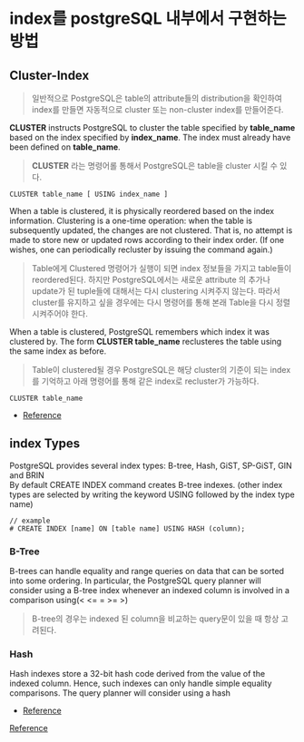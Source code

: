# index를 postgreSQL 내부에서 구현하는 방법

## Cluster-Index
> 일반적으로 PostgreSQL은 table의 attribute들의 distribution을 확인하여 index를 만들면 자동적으로 cluster 또는 non-cluster index를 만들어준다.

**CLUSTER** instructs PostgreSQL to cluster the table specified by **table_name** based on the index specified by **index_name**.
The index must already have been defined on **table_name**.
> **CLUSTER** 라는 명령어롤 통해서 PostgreSQL은 table을 cluster 시킬 수 있다.
```
CLUSTER table_name [ USING index_name ]
```

When a table is clustered, it is physically reordered based on the index information.
Clustering is a one-time operation: when the table is subsequently updated, the changes are not clustered.
That is, no attempt is made to store new or updated rows according to their index order.
(If one wishes, one can periodically recluster by issuing the command again.)
> Table에게 Clustered 명령어가 실행이 되면 index 정보들을 가지고 table들이 reordered된다. 하지만 PostgreSQL에서는 새로운 attribute
> 의 추가나 update가 된 tuple들에 대해서는 다시 clustering 시켜주지 않는다. 따라서 cluster를 유지하고 싶을 경우에는 다시 명령어를 통해
> 본래 Table을 다시 정렬 시켜주어야 한다.


When a table is clustered, PostgreSQL remembers which index it was clustered by.
The form **CLUSTER table_name** reclusteres the table using the same index as before.
> Table이 clustered될 경우 PostgreSQL은 해당 cluster의 기준이 되는 index를 기억하고 아래 명령어를 통해 같은 index로 recluster가 가능하다.
```
CLUSTER table_name
```

- [Reference](https://www.postgresql.org/docs/current/sql-cluster.html)

## index Types
PostgreSQL provides several index types: B-tree, Hash, GiST, SP-GiST, GIN and BRIN  
By default CREATE INDEX command creates B-tree indexes. (other index types are selected by writing the keyword USING followed by the index type name)
```
// example
# CREATE INDEX [name] ON [table name] USING HASH (column);
```

### B-Tree
B-trees can handle equality and range queries on data that can be sorted into some ordering.
In particular, the PostgreSQL query planner will consider using a B-tree index whenever an indexed column is involved in a comparison using(< <= = >= >)
> B-tree의 경우는 indexed 된 column을 비교하는 query문이 있을 때 항상 고려된다.

### Hash
Hash indexes store a 32-bit hash code derived from the value of the indexed column.
Hence, such indexes can only handle simple equality comparisons.
The query planner will consider using a hash 


- [Reference](https://www.postgresql.org/docs/current/indexes-types.html) 

[Reference](https://storycode.tistory.com/449)